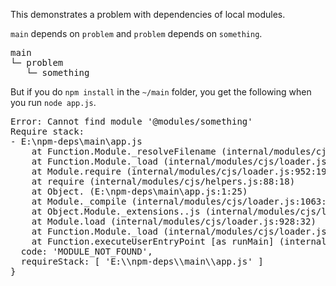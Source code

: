This demonstrates a problem with dependencies of local modules.

`main` depends on `problem` and `problem` depends on `something`.

<pre>
main
└─ problem
   └─ something
</pre>

But if you do `npm install` in the `~/main` folder, you get the following when you run `node app.js`.

<pre>
Error: Cannot find module '@modules/something'
Require stack:
- E:\npm-deps\main\app.js
    at Function.Module._resolveFilename (internal/modules/cjs/loader.js:880:15)
    at Function.Module._load (internal/modules/cjs/loader.js:725:27)
    at Module.require (internal/modules/cjs/loader.js:952:19)
    at require (internal/modules/cjs/helpers.js:88:18)
    at Object.<anonymous> (E:\npm-deps\main\app.js:1:25)
    at Module._compile (internal/modules/cjs/loader.js:1063:30)
    at Object.Module._extensions..js (internal/modules/cjs/loader.js:1092:10)
    at Module.load (internal/modules/cjs/loader.js:928:32)
    at Function.Module._load (internal/modules/cjs/loader.js:769:14)
    at Function.executeUserEntryPoint [as runMain] (internal/modules/run_main.js:72:12) {
  code: 'MODULE_NOT_FOUND',
  requireStack: [ 'E:\\npm-deps\\main\\app.js' ]
}
</pre>
